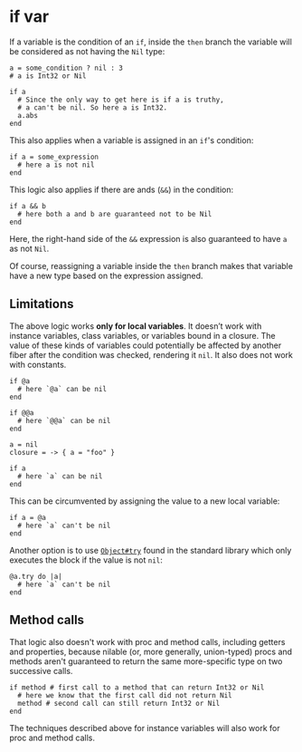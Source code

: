 # if var

If a variable is the condition of an `if`, inside the `then` branch the variable will be considered as not having the `Nil` type:

```crystal
a = some_condition ? nil : 3
# a is Int32 or Nil

if a
  # Since the only way to get here is if a is truthy,
  # a can't be nil. So here a is Int32.
  a.abs
end
```

This also applies when a variable is assigned in an `if`'s condition:

```crystal
if a = some_expression
  # here a is not nil
end
```

This logic also applies if there are ands (`&&`) in the condition:

```crystal
if a && b
  # here both a and b are guaranteed not to be Nil
end
```

Here, the right-hand side of the `&&` expression is also guaranteed to have `a` as not `Nil`.

Of course, reassigning a variable inside the `then` branch makes that variable have a new type based on the expression assigned.

## Limitations

The above logic works **only for local variables**. It doesn’t work with instance variables, class variables, or variables bound in a closure. The value of these kinds of variables could potentially be affected by another fiber after the condition was checked, rendering it `nil`. It also does not work with constants.

```crystal
if @a
  # here `@a` can be nil
end

if @@a
  # here `@@a` can be nil
end

a = nil
closure = -> { a = "foo" }

if a
  # here `a` can be nil
end
```

This can be circumvented by assigning the value to a new local variable:

```crystal
if a = @a
  # here `a` can't be nil
end
```

Another option is to use [`Object#try`](https://crystal-lang.org/api/Object.html#try%28%26block%29-instance-method) found in the standard library which only executes the block if the value is not `nil`:

```crystal
@a.try do |a|
  # here `a` can't be nil
end
```

## Method calls

That logic also doesn't work with proc and method calls, including getters and properties, because nilable (or, more generally, union-typed) procs and methods aren't guaranteed to return the same more-specific type on two successive calls.

```crystal
if method # first call to a method that can return Int32 or Nil
  # here we know that the first call did not return Nil
  method # second call can still return Int32 or Nil
end
```

The techniques described above for instance variables will also work for proc and method calls.

